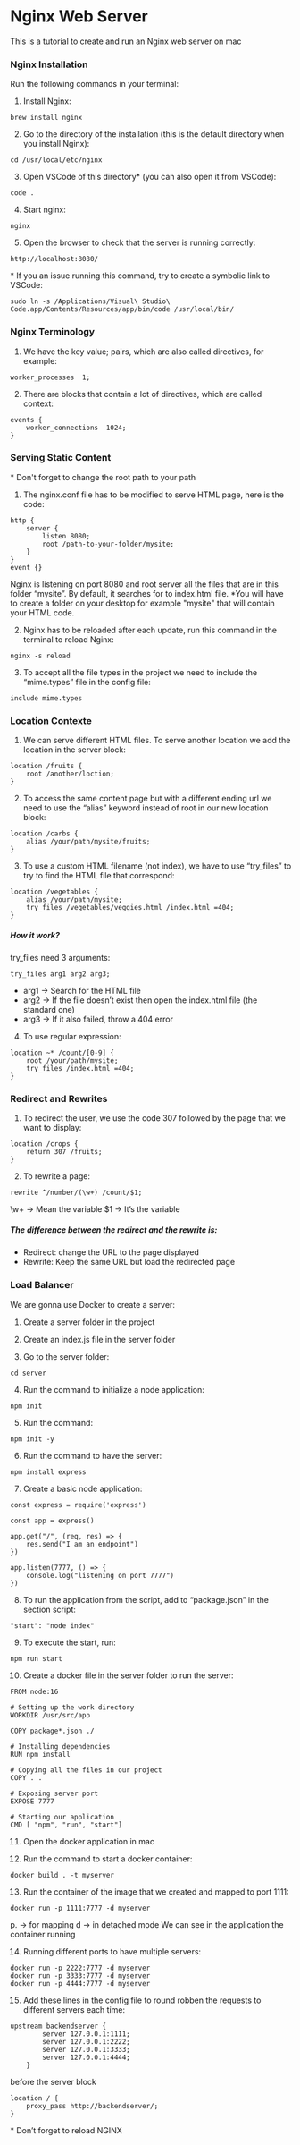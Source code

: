 # Nginx Web Server
This is a tutorial to create and run an Nginx web server on mac

### Nginx Installation
Run the following commands in your terminal:

1. Install Nginx:
```
brew install nginx
```

2. Go to the directory of the installation (this is the default directory when you install Nginx):
```
cd /usr/local/etc/nginx
```

3. Open VSCode of this directory* (you can also open it from VSCode):
```
code .
```

4. Start nginx:
```
nginx
```

5. Open the browser to check that the server is running correctly:
```
http://localhost:8080/
```

\* If you an issue running this command, try to create a symbolic link to VSCode:
```
sudo ln -s /Applications/Visual\ Studio\ Code.app/Contents/Resources/app/bin/code /usr/local/bin/
```

### Nginx Terminology

1. We have the key value; pairs, which are also called directives, for example: 
```
worker_processes  1;
```

2. There are blocks that contain a lot of directives, which are called context:
```
events {
    worker_connections  1024;
}
```

### Serving Static Content
\* Don't forget to change the root path to your path
1. The nginx.conf file has to be modified to serve HTML page, here is the code:
```
http {
    server {
        listen 8080;
        root /path-to-your-folder/mysite;
    }
}
event {}
```
Nginx is listening on port 8080 and root server all the files that are in this folder “mysite”. By default, it searches for to index.html file.
*You will have to create a folder on your desktop for example "mysite" that will contain your HTML code.

2. Nginx has to be reloaded after each update, run this command in the terminal to reload Nginx:
```
nginx -s reload
```

3. To accept all the file types in the project we need to include the “mime.types” file in the config file:
```
include mime.types
```

### Location Contexte

1. We can serve different HTML files. To serve another location we add the location in the server block:

```
location /fruits {
    root /another/loction;
}
```

2. To access the same content page but with a different ending url we need to use the “alias” keyword instead of root in our new location block:
```
location /carbs {
    alias /your/path/mysite/fruits;
}
```

3. To use a custom HTML filename (not index), we have to use “try_files” to try to find the HTML file that correspond:
```
location /vegetables {
    alias /your/path/mysite;
    try_files /vegetables/veggies.html /index.html =404;
}
```
##### How it work?

try_files need 3 arguments:
```
try_files arg1 arg2 arg3;
```

* arg1 → Search for the HTML file
* arg2 → If the file doesn’t exist then open the index.html file (the standard one)
* arg3 → If it also failed, throw a 404 error

4. To use regular expression:
```
location ~* /count/[0-9] {
    root /your/path/mysite;
    try_files /index.html =404;
}
```

### Redirect and Rewrites

1. To redirect the user, we use the code 307 followed by the page that we want to display:
```
location /crops {
    return 307 /fruits;
}
```

2. To rewrite a page:
```
rewrite ^/number/(\w+) /count/$1;
```
\w+ → Mean the variable
$1 → It’s the variable

##### The difference between the redirect and the rewrite is:

- Redirect: change the URL to the page displayed
- Rewrite: Keep the same URL but load the redirected page

### Load Balancer

We are gonna use Docker to create a server:
1. Create a server folder in the project

2. Create an index.js file in the server folder

3. Go to the server folder:
```
cd server
```

4. Run the command to initialize a node application:
```
npm init
```

5. Run the command:
```
npm init -y
```

6. Run the command to have the server:
```
npm install express
```

7. Create a basic node application:
```
const express = require('express')

const app = express()

app.get("/", (req, res) => {
    res.send("I am an endpoint")
})

app.listen(7777, () => {
    console.log("listening on port 7777")
})
```

8. To run the application from the script, add to “package.json” in the section script:
```
"start": "node index"
```

9. To execute the start, run:
```
npm run start
```

10. Create a docker file in the server folder to run the server:
```
FROM node:16

# Setting up the work directory
WORKDIR /usr/src/app

COPY package*.json ./

# Installing dependencies
RUN npm install

# Copying all the files in our project
COPY . .

# Exposing server port
EXPOSE 7777

# Starting our application
CMD [ "npm", "run", "start"]
```

11. Open the docker application in mac

12. Run the command to start a docker container:
```
docker build . -t myserver
```

13. Run the container of the image that we created and mapped to port 1111:
```
docker run -p 1111:7777 -d myserver
```
p. → for mapping
d → in detached mode
We can see in the  application the container running


14. Running different ports to have multiple servers:
```
docker run -p 2222:7777 -d myserver
docker run -p 3333:7777 -d myserver
docker run -p 4444:7777 -d myserver
```

15. Add these lines in the config file to round robben  the requests to different servers each time:
```
upstream backendserver {
        server 127.0.0.1:1111;
        server 127.0.0.1:2222;
        server 127.0.0.1:3333;
        server 127.0.0.1:4444;
    }
```
before the server block

```
location / {
    proxy_pass http://backendserver/;
}
```
\* Don’t forget to reload NGINX
